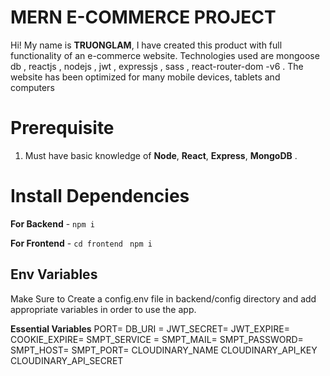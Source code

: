 # MERN E-COMMERCE PROJECT

Hi! My name is **TRUONGLAM**, I have created this product with full functionality of an e-commerce website. Technologies used are mongoose db , reactjs , nodejs , jwt , expressjs , sass , react-router-dom -v6 . The website has been optimized for many mobile devices, tablets and computers

# Prerequisite

1.  Must have basic knowledge of **Node**, **React**, **Express**, **MongoDB** . 

# Install Dependencies

**For Backend** - `npm i`

**For Frontend** - `cd frontend` ` npm i`

## Env Variables

Make Sure to Create a config.env file in backend/config directory and add appropriate variables in order to use the app.


**Essential Variables**
PORT=
DB_URI =
JWT_SECRET=
JWT_EXPIRE=
COOKIE_EXPIRE=
SMPT_SERVICE =
SMPT_MAIL=
SMPT_PASSWORD=
SMPT_HOST=
SMPT_PORT=
CLOUDINARY_NAME 
CLOUDINARY_API_KEY
CLOUDINARY_API_SECRET


